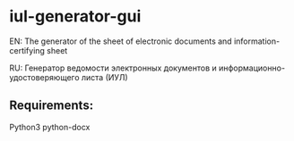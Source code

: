 # iul-generator-gui

EN: The generator of the sheet of electronic documents and information-certifying sheet

RU: Генератор ведомости электронных документов и информационно-удостоверяющего листа (ИУЛ)

## Requirements:

Python3
python-docx
